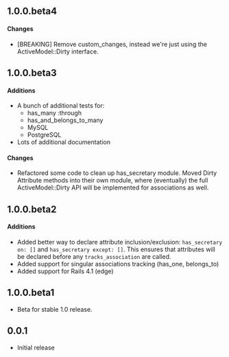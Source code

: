## 1.0.0.beta4
#### Changes
* [BREAKING] Remove custom_changes, instead we're just using the
  ActiveModel::Dirty interface.


## 1.0.0.beta3
#### Additions
* A bunch of additional tests for:
  * has_many :through
  * has_and_belongs_to_many
  * MySQL
  * PostgreSQL
* Lots of additional documentation

#### Changes
* Refactored some code to clean up has_secretary module. Moved Dirty Attribute
  methods into their own module, where (eventually) the full ActiveModel::Dirty
  API will be implemented for associations as well.


## 1.0.0.beta2
#### Additions
* Added better way to declare attribute inclusion/exclusion:
  `has_secretary on: []` and `has_secretary except: []`. This ensures that
  attributes will be declared before any `tracks_association` are called.
* Added support for singular associations tracking (has_one, belongs_to)
* Added support for Rails 4.1 (edge)


## 1.0.0.beta1
* Beta for stable 1.0 release.


## 0.0.1
* Initial release
